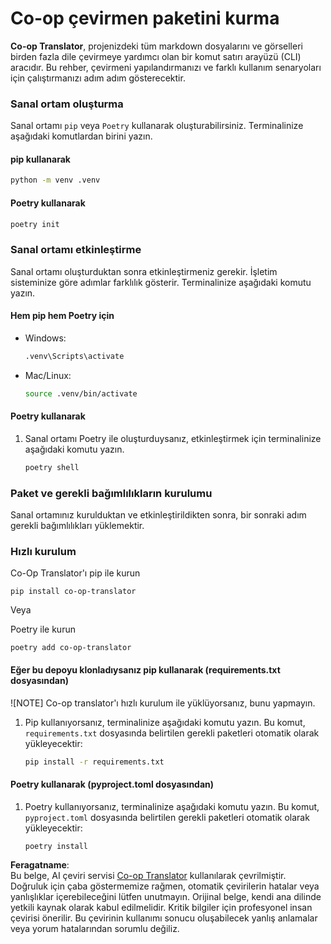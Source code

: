 <!--
CO_OP_TRANSLATOR_METADATA:
{
  "original_hash": "b6d85d887d2664539a438dae5d0dfa50",
  "translation_date": "2025-06-12T18:34:28+00:00",
  "source_file": "getting_started/command-line-guide/install-package.md",
  "language_code": "tr"
}
-->
# Co-op çevirmen paketini kurma

**Co-op Translator**, projenizdeki tüm markdown dosyalarını ve görselleri birden fazla dile çevirmeye yardımcı olan bir komut satırı arayüzü (CLI) aracıdır. Bu rehber, çevirmeni yapılandırmanızı ve farklı kullanım senaryoları için çalıştırmanızı adım adım gösterecektir.

### Sanal ortam oluşturma

Sanal ortamı `pip` veya `Poetry` kullanarak oluşturabilirsiniz. Terminalinize aşağıdaki komutlardan birini yazın.

#### pip kullanarak

```bash
python -m venv .venv
```

#### Poetry kullanarak

```bash
poetry init
```

### Sanal ortamı etkinleştirme

Sanal ortamı oluşturduktan sonra etkinleştirmeniz gerekir. İşletim sisteminize göre adımlar farklılık gösterir. Terminalinize aşağıdaki komutu yazın.

#### Hem pip hem Poetry için

- Windows:

    ```bash
    .venv\Scripts\activate
    ```

- Mac/Linux:

    ```bash
    source .venv/bin/activate
    ```

#### Poetry kullanarak

1. Sanal ortamı Poetry ile oluşturduysanız, etkinleştirmek için terminalinize aşağıdaki komutu yazın.

    ```bash
    poetry shell
    ```

### Paket ve gerekli bağımlılıkların kurulumu

Sanal ortamınız kurulduktan ve etkinleştirildikten sonra, bir sonraki adım gerekli bağımlılıkları yüklemektir.

### Hızlı kurulum

Co-Op Translator'ı pip ile kurun

```
pip install co-op-translator
```
Veya

Poetry ile kurun
```
poetry add co-op-translator
```

#### Eğer bu depoyu klonladıysanız pip kullanarak (requirements.txt dosyasından)

![NOTE] Co-op translator'ı hızlı kurulum ile yüklüyorsanız, bunu yapmayın.

1. Pip kullanıyorsanız, terminalinize aşağıdaki komutu yazın. Bu komut, `requirements.txt` dosyasında belirtilen gerekli paketleri otomatik olarak yükleyecektir:

    ```bash
    pip install -r requirements.txt
    ```

#### Poetry kullanarak (pyproject.toml dosyasından)

1. Poetry kullanıyorsanız, terminalinize aşağıdaki komutu yazın. Bu komut, `pyproject.toml` dosyasında belirtilen gerekli paketleri otomatik olarak yükleyecektir:

    ```bash
    poetry install
    ```

**Feragatname**:  
Bu belge, AI çeviri servisi [Co-op Translator](https://github.com/Azure/co-op-translator) kullanılarak çevrilmiştir. Doğruluk için çaba göstermemize rağmen, otomatik çevirilerin hatalar veya yanlışlıklar içerebileceğini lütfen unutmayın. Orijinal belge, kendi ana dilinde yetkili kaynak olarak kabul edilmelidir. Kritik bilgiler için profesyonel insan çevirisi önerilir. Bu çevirinin kullanımı sonucu oluşabilecek yanlış anlamalar veya yorum hatalarından sorumlu değiliz.